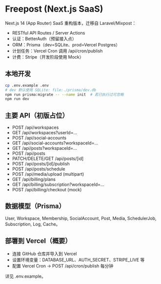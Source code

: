 # Freepost (Next.js SaaS)

Next.js 14 (App Router) SaaS 重构版本，迁移自 Laravel/Mixpost：
- RESTful API Routes / Server Actions
- 认证：BetterAuth（预留接入点）
- ORM：Prisma（dev=SQLite、prod=Vercel Postgres）
- 计划任务：Vercel Cron 调用 /api/cron/publish
- 计费：Stripe（开发阶段使用 Mock）

## 本地开发
```bash
cp .env.example .env
# dev 默认使用 SQLite: file:./prisma/dev.db
npm run prisma:migrate -- --name init  # 若已执行过可忽略
npm run dev
```

## 主要 API（初版占位）
- POST /api/workspaces
- GET  /api/workspaces?userId=...
- POST /api/social-accounts
- GET  /api/social-accounts?workspaceId=...
- GET  /api/posts?workspaceId=...
- POST /api/posts
- PATCH/DELETE/GET /api/posts/[id]
- POST /api/posts/[id]/publish
- POST /api/posts/schedule
- POST /api/media/upload (multipart)
- GET  /api/billing/plans
- GET  /api/billing/subscription?workspaceId=...
- POST /api/billing/checkout (mock)

## 数据模型（Prisma）
User, Workspace, Membership, SocialAccount, Post, Media, SchedulerJob, Subscription, Log, Cache。

## 部署到 Vercel（概要）
- 连接 GitHub 仓库并导入到 Vercel
- 设置环境变量：DATABASE_URL、AUTH_SECRET、STRIPE_LIVE 等
- 配置 Vercel Cron -> POST /api/cron/publish 每分钟

详见 .env.example。
